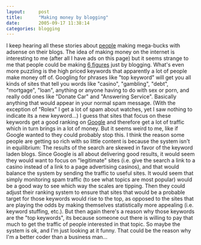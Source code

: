 ```yaml
---
layout:     post
title:      "Making money by blogging"
date:       2005-09-17 11:38:14
categories: blogging
---
```

I keep hearing all these stories about [people](http://www.problogger.net/) making mega-bucks with adsense on their blogs. The idea of making money on the internet is interesting to me (after all I have ads on this page) but it seems strange to me that people could be making [6 figures](http://www.sixfigureblogging.com/) just by blogging. What's even more puzzling is the high priced keywords that apparently a lot of people make money off of. Googling for phrases like "top keyword" will get you all kinds of sites that tell you words like "casino", "gambling", "debt", "mortgage", "loan", anything or anyone having to do with sex or porn, and really odd ones like "Donate Car" and "Answering Service". Basically anything that would appear in your normal spam message. (With the exception of "Rolex" I get a lot of spam about watches, yet I saw nothing to indicate its a new keyword...) I guess that sites that focus on these keywords get a good ranking on [Google](http://google.com) and therefore get a lot of traffic which in turn brings in a lot of money. But it seems weird to me, like if Google wanted to they could probably stop this. I think the reason some people are getting so rich with so little content is because the system isn't in equilibrium: The results of the search are skewed in favor of the keyword laden blogs. Since Google is all about delivering good results, it would seem they would want to focus on "legitimate" sites (i.e. give the search a link to a casino instead of a link to a page advertising casinos), and that would balance the system by sending the traffic to useful sites. It would seem that simply monitoring spam traffic (to see what topics are most popular) would be a good way to see which way the scales are tipping. Then they could adjust their ranking system to ensure that sites that would be a probable target for those keywords would rise to the top, as opposed to the sites that are playing the odds by making themselves statistically more appealing (i.e. keyword stuffing, etc.). But then again there's a reason why those keywords are the "top keywords", its because someone out there is willing to pay that much to get the traffic of people interested in that topic. So maybe the system is ok, and I'm just looking at it funny. That could be the reason why I'm a better coder than a business man...
